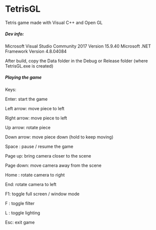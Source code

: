 # TetrisGL
Tetris game made with Visual C++ and Open GL

##### Dev info:

Microsoft Visual Studio Community 2017 Version 15.9.40
Microsoft .NET Framework Version 4.8.04084

After build, copy the Data folder in the Debug or Release folder (where TetrisGL.exe is created)

##### Playing the game

Keys:

  Enter: start the game

  Left arrow: move piece to left

  Right arrow: move piece to left

  Up arrow: rotate piece

  Down arrow: move piece down (hold to keep moving)

  Space : pause / resume the game

  Page up: bring camera closer to the scene

  Page down: move camera away from the scene

  Home : rotate camera to right

  End: rotate camera to left

  F1: toggle full screen / window mode

  F : toggle filter

  L : toggle lighting

  Esc: exit game

  
